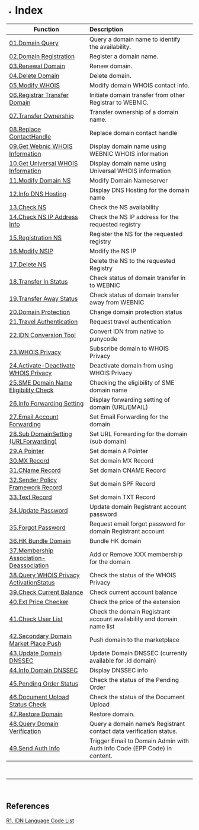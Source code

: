 * # Index #
Function | Description
-----------|:--------------
[01.Domain Query](01.DomainQuery.md) | Query a domain name to identify the availability.
[02.Domain Registration](02.DomainRegistration.md) | Register a domain name.
[03.Renewal Domain](03.RenewalDomain.md) | Renew domain.
[04.Delete Domain](04.DeleteDomain.md) | Delete domain.
[05.Modify WHOIS](05.ModifyWHOIS.md) | Modify domain WHOIS contact info.
[06.Registrar Transfer Domain](06.RegistrarTransferDomain.md) | Initiate domain transfer from other Registrar to WEBNIC.
[07.Transfer Ownership](07.TransferOwnership.md) | Transfer ownership of a domain name.
[08.Replace ContactHandle](08.ReplaceContactHandle.md) | Replace domain contact handle
[09.Get Webnic WHOIS Information](09.GetWebnicWHOISInformation.md) | Display domain name using WEBNIC WHOIS information
[10.Get Universal WHOIS Information](10.GetUniversalWHOISInformation.md) | Display domain name using Universal WHOIS information
[11.Modify Domain NS](11.ModifyDomainNS.md) |  Modify Domain Nameserver
[12.Info DNS Hosting](12.InfoDNSHosting.md) | Display DNS Hosting for the domain name
[13.Check NS](13.CheckNS.md) | Check the NS availability
[14.Check NS IP Address Info](14.CheckNSIPAddressInfo.md) | Check the NS IP address for the requested registry
[15.Registration NS](15.RegisterNS.md) | Register the NS for the requested registry
[16.Modify NSIP](16.ModifyNSIP.md) | Modify the NS IP
[17.Delete NS](17.DeleteNS.md) | Delete the NS to the requested Registry
[18.Transfer In Status](18.TransferInStatus.md) | Check status of domain transfer in to WEBNIC
[19.Transfer Away Status](19.TransferAwayStatus.md) | Check status of domain transfer away from WEBNIC
[20.Domain Protection](20.DomainProtection.md) | Change domain protection status
[21.Travel Authentication](21.TravelAuthentication.md) | Request travel authentication
[22.IDN Conversion Tool](22.IDNConversionTool.md) | Convert IDN from native to punycode
[23.WHOIS Privacy](23.WHOISPrivacy.md) | Subscribe domain to WHOIS Privacy
[24.Activate-Deactivate WHOIS Privacy](24.Activate-DeactivateWHOISPrivacy.md) | Deactivate domain from using WHOIS Privacy
[25.SME Domain Name Eligibility Check](25.SMEDomainNameEligibilityCheck.md) | Checking the eligibility of SME domain name
[26.Info Forwarding Setting](26.InfoForwardingSetting.md) | Display forwarding setting of domain (URL/EMAIL)
[27.Email Account Forwarding](27.EmailAccountForwarding.md) | Set Email Forwarding for the domain
[28.Sub DomainSetting (URLForwarding)](28.SubDomainSetting(URLForwarding).md) | Set URL Forwarding for the domain (sub domain)
[29.A Pointer](29.APointer.md) | Set domain A Pointer
[30.MX Record](30.MXRecord.md) | Set domain MX Record
[31.CName Record](31.CNameRecord.md) | Set domain CNAME Record
[32.Sender Policy Framework Record](32.SenderPolicyFrameworkRecord.md) | Set domain SPF Record
[33.Text Record](33.TextRecord.md) | Set domain TXT Record
[34.Update Password](34.UpdatePassword.md) | Update domain Registrant account password
[35.Forgot Password](35.ForgotPassword.md) | Request email forgot password for domain Registrant account
[36.HK Bundle Domain](36.HKBundleDomain.md) | Bundle HK domain
[37.Membership Association-Deassociation](37.MembershipAssociation-Deassociation.md) | Add or Remove XXX membership for the domain
[38.Query WHOIS Privacy ActivationStatus](38.QueryWHOISPrivacyActivationStatus.md) | Check the status of the WHOIS Privacy
[39.Check Current Balance](39.CheckCurrentBalance.md) | Check current account balance
[40.Ext Price Checker](40.ExtPriceChecker.md) | Check the price of the extension
[41.Check User List](41.CheckUserList.md) | Check the domain Registrant account availability and domain name list
[42.Secondary Domain Market Place Push](42.SecondaryDomainMarketPlacePush.md) | Push domain to the marketplace
[43.Update Domain DNSSEC](43.UpdateDomainDNSSEC.md) | Update Domain DNSSEC (currently available for .id domain)
[44.Info Domain DNSSEC](44.InfoDomainDNSSEC.md) | Display DNSSEC info
[45.Pending Order Status](45.PendingOrderStatus.md) | Check the status of the Pending Order
[46.Document Upload Status Check](46.DocumentUploadStatusCheck.md) | Check the status of the Document Upload
[47.Restore Domain](47.RestoreDomain.md) | Restore domain.
[48.Query Domain Verification](48.QueryDomainVerification.md) | Query a domain name’s Registrant contact data verification status. 
[49.Send Auth Info](49.SendAuthInfo.md) | Trigger Email to Domain Admin with Auth Info Code (EPP Code) in content.

<br>

-----
<br>

## References ##
[R1. IDN Language Code List](Ref.IDN%20Language%20Code.md)